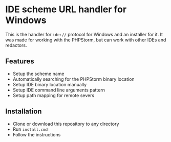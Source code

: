 # IDE scheme URL handler for Windows
This is the handler for `ide://` protocol for Windows and an installer for it.
It was made for working with the PHPStorm, but can work with other IDEs and redactors.

## Features
* Setup the scheme name
* Automatically searching for the PHPStorm binary location
* Setup IDE binary location manually
* Setup IDE command line arguments pattern
* Setup path mapping for remote severs

## Installation
* Clone or download this repository to any directory
* Run `install.cmd`
* Follow the instructions
